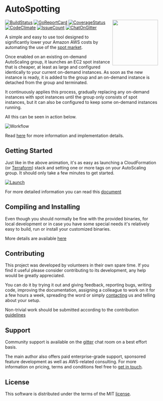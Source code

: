 # AutoSpotting #

<!-- markdownlint-disable MD033 -->

<img src="logo.png" width="150" align="right">

[![BuildStatus](https://travis-ci.org/cristim/autospotting.svg?branch=master)](https://travis-ci.org/cristim/autospotting)
[![GoReportCard](https://goreportcard.com/badge/github.com/cristim/autospotting)](https://goreportcard.com/report/github.com/cristim/autospotting)
[![CoverageStatus](https://coveralls.io/repos/github/cristim/autospotting/badge.svg?branch=master)](https://coveralls.io/github/cristim/autospotting?branch=master)
[![CodeClimate](https://codeclimate.com/github/cristim/autospotting/badges/gpa.svg)](https://codeclimate.com/github/cristim/autospotting)
[![IssueCount](https://codeclimate.com/github/cristim/autospotting/badges/issue_count.svg)](https://codeclimate.com/github/cristim/autospotting)
[![ChatOnGitter](https://badges.gitter.im/cristim/autospotting.svg)](https://gitter.im/cristim/autospotting?utm_source=badge&utm_medium=badge&utm_campaign=pr-badge)

A simple and easy to use tool designed to significantly lower your Amazon AWS
costs by automating the use of the [spot
market](https://aws.amazon.com/ec2/spot).

Once enabled on an existing on-demand AutoScaling group, it launches an EC2 spot
instance that is cheaper, at least as large and configured identically to your
current on-demand instances. As soon as the new instance is ready, it is added
to the group and an on-demand instance is detached from the group
and terminated.

It continuously applies this process, gradually replacing any on-demand
instances with spot instances until the group only consists of spot instances,
but it can also be configured to keep some on-demand instances running.

All this can be seen in action below.

![Workflow](https://cdn.cloudprowess.com/images/autospotting.gif)

Read [here](TECHNICAL_DETAILS.md) for more information and implementation
details.

## Getting Started ##

Just like in the above animation, it's as easy as launching a CloudFormation (or
[Terraform](https://github.com/cristim/autospotting/tree/master/terraform))
stack and setting one or more tags on your AutoScaling group. It should only
take a few minutes to get started.

[![Launch](https://s3.amazonaws.com/cloudformation-examples/cloudformation-launch-stack.png)](https://console.aws.amazon.com/cloudformation/home?region=us-east-1#/stacks/new?stackName=AutoSpotting&templateURL=https://s3.amazonaws.com/cloudprowess/dv/template.json)

For more detailed information you can read this [document](START.md)

## Compiling and Installing ##

Even though you should normally be fine with the provided binaries, for local
development or in case you have some special needs it's relatively easy to
build, run or install your customized binaries.

More details are available [here](CUSTOM_BUILDS.md)

## Contributing ##

This project was developed by volunteers in their own spare time. If you find it
useful please consider contributing to its development, any help would be
greatly appreciated.

You can do it by trying it out and giving feedback, reporting bugs, writing
code, improving the documentation, assigning a colleague to work on it for a few
hours a week, spreading the word or simply
[contacting](https://gitter.im/cristim/autospotting) us and telling about your
setup.

Non-trivial work should be submitted according to the contribution
[guidelines](CONTRIBUTING.md)

## Support ##

Community support is available on the
[gitter](https://gitter.im/cristim/autospotting) chat room on a best effort
basis.

The main author also offers paid enterprise-grade support, sponsored feature
development as well as AWS-related consulting. For more information on pricing,
terms and conditions feel free to [get in touch](https://gitter.im/cristim).

## License ##

This software is distributed under the terms of the MIT [license](LICENSE).
